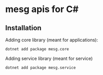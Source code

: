 # **mesg apis for C#** 

## **Installation**

Adding core library (meant for applications):

    dotnet add package mesg.core

Adding service library (meant for service)

    dotnet add package mesg.service

